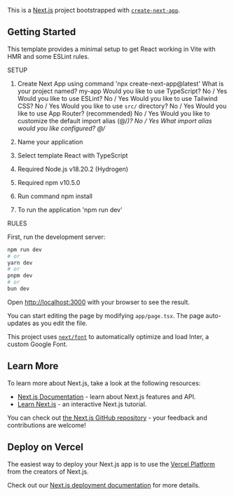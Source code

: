 This is a [Next.js](https://nextjs.org/) project bootstrapped with [`create-next-app`](https://github.com/vercel/next.js/tree/canary/packages/create-next-app).

## Getting Started


This template provides a minimal setup to get React working in Vite with HMR and some ESLint rules.

SETUP

1. Create Next App using command 'npx create-next-app@latest'
   What is your project named? my-app
   Would you like to use TypeScript? No / Yes
   Would you like to use ESLint? No / Yes
   Would you like to use Tailwind CSS? No / Yes
   Would you like to use `src/` directory? No / Yes
   Would you like to use App Router? (recommended) No / Yes
   Would you like to customize the default import alias (@/*)? No / Yes
   What import alias would you like configured? @/*


2. Name your application
3. Select template React with TypeScript
4. Required Node.js v18.20.2 (Hydrogen)
5. Required npm v10.5.0
6. Run command npm install
7. To run the application 'npm run dev'




RULES



First, run the development server:

```bash
npm run dev
# or
yarn dev
# or
pnpm dev
# or
bun dev
```

Open [http://localhost:3000](http://localhost:3000) with your browser to see the result.

You can start editing the page by modifying `app/page.tsx`. The page auto-updates as you edit the file.

This project uses [`next/font`](https://nextjs.org/docs/basic-features/font-optimization) to automatically optimize and load Inter, a custom Google Font.

## Learn More

To learn more about Next.js, take a look at the following resources:

- [Next.js Documentation](https://nextjs.org/docs) - learn about Next.js features and API.
- [Learn Next.js](https://nextjs.org/learn) - an interactive Next.js tutorial.

You can check out [the Next.js GitHub repository](https://github.com/vercel/next.js/) - your feedback and contributions are welcome!

## Deploy on Vercel

The easiest way to deploy your Next.js app is to use the [Vercel Platform](https://vercel.com/new?utm_medium=default-template&filter=next.js&utm_source=create-next-app&utm_campaign=create-next-app-readme) from the creators of Next.js.

Check out our [Next.js deployment documentation](https://nextjs.org/docs/deployment) for more details.

